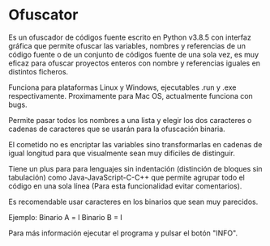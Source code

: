 # Ofuscator
Es un ofuscador de códigos fuente escrito en Python v3.8.5 con interfaz gráfica que permite ofuscar las variables, nombres y referencias 
de un código fuente o de un conjunto de códigos fuente de una sola vez, es muy eficaz para ofuscar proyectos enteros con nombre y referencias 
iguales en distintos ficheros.

Funciona para plataformas Linux y Windows, ejecutables .run y .exe respectivamente.
Proximamente para Mac OS, actualmente funciona con bugs.

Permite pasar todos los nombres a una lista y elegir los dos caracteres o cadenas de caracteres que se usarán para la ofuscación binaria.

El cometido no es encriptar las variables sino transformarlas en cadenas de igual longitud para que visualmente sean muy difíciles de distinguir.

Tiene un plus para para lenguajes sin indentación (distinción de bloques sin tabulación) como Java-JavaScript-C-C++ que permite agrupar todo 
el código en una sola línea (Para esta funcionalidad evitar comentarios).

Es recomendable usar caracteres en los binarios que sean muy parecidos. 

Ejemplo: Binario A = l Binario B = I

Para más información ejecutar el programa y pulsar el botón "INFO".
